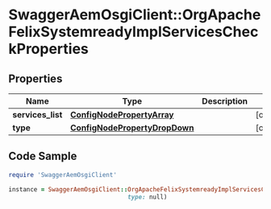 # SwaggerAemOsgiClient::OrgApacheFelixSystemreadyImplServicesCheckProperties

## Properties

Name | Type | Description | Notes
------------ | ------------- | ------------- | -------------
**services_list** | [**ConfigNodePropertyArray**](ConfigNodePropertyArray.md) |  | [optional] 
**type** | [**ConfigNodePropertyDropDown**](ConfigNodePropertyDropDown.md) |  | [optional] 

## Code Sample

```ruby
require 'SwaggerAemOsgiClient'

instance = SwaggerAemOsgiClient::OrgApacheFelixSystemreadyImplServicesCheckProperties.new(services_list: null,
                                 type: null)
```



